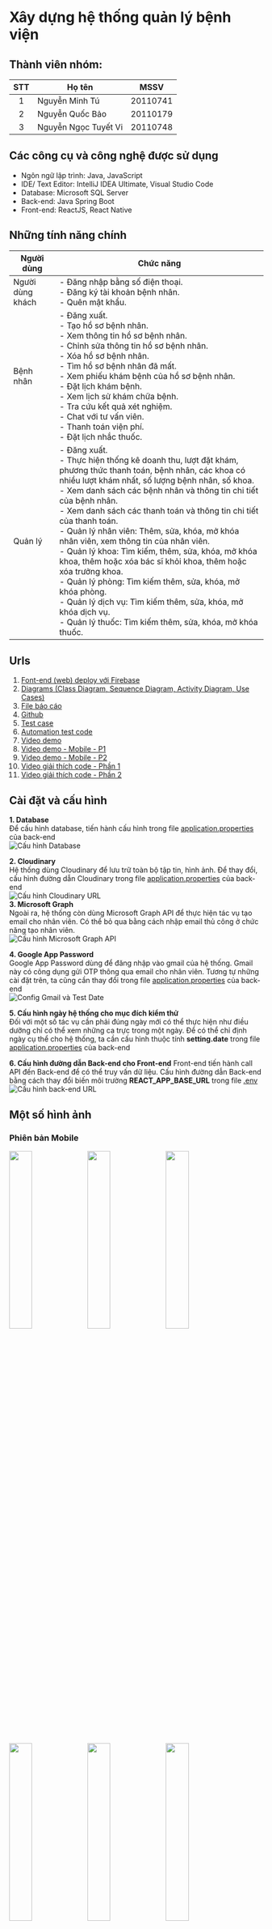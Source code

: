 # Xây dựng hệ thống quản lý bệnh viện

## Thành viên nhóm:

| STT | Họ tên               |   MSSV   |
| :-: | -------------------- | :------: |
|  1  | Nguyễn Minh Tú       | 20110741 |
|  2  | Nguyễn Quốc Bảo      | 20110179 |
|  3  | Nguyễn Ngọc Tuyết Vi | 20110748 |

## Các công cụ và công nghệ được sử dụng

- Ngôn ngữ lập trình: Java, JavaScript
- IDE/ Text Editor: IntelliJ IDEA Ultimate, Visual Studio Code
- Database: Microsoft SQL Server
- Back-end: Java Spring Boot
- Front-end: ReactJS, React Native

## Những tính năng chính

| Người dùng       | Chức năng                                                                                                                                                                                                                                                                                                                                                                                                                                                                                                                                                                                                                                                                                                                                 |
| ---------------- | ----------------------------------------------------------------------------------------------------------------------------------------------------------------------------------------------------------------------------------------------------------------------------------------------------------------------------------------------------------------------------------------------------------------------------------------------------------------------------------------------------------------------------------------------------------------------------------------------------------------------------------------------------------------------------------------------------------------------------------------- |
| Người dùng khách | - Đăng nhập bằng số điện thoại. <br> - Đăng ký tài khoản bệnh nhân. <br> - Quên mật khẩu.                                                                                                                                                                                                                                                                                                                                                                                                                                                                                                                                                                                                                                                 |
| Bệnh nhân        | - Đăng xuất. <br> - Tạo hồ sơ bệnh nhân. <br> - Xem thông tin hồ sơ bệnh nhân. <br> - Chỉnh sửa thông tin hồ sơ bệnh nhân. <br> - Xóa hồ sơ bệnh nhân. <br> - Tìm hồ sơ bệnh nhân đã mất. <br> - Xem phiếu khám bệnh của hồ sơ bệnh nhân. <br> - Đặt lịch khám bệnh. <br> - Xem lịch sử khám chữa bệnh. <br> - Tra cứu kết quả xét nghiệm. <br> - Chat với tư vấn viên. <br> - Thanh toán viện phí. <br> - Đặt lịch nhắc thuốc.                                                                                                                                                                                                                                                                                                           |
| Quản lý          | - Đăng xuất. <br> - Thực hiện thống kê doanh thu, lượt đặt khám, phương thức thanh toán, bệnh nhân, các khoa có nhiều lượt khám nhất, số lượng bệnh nhân, số khoa. <br> - Xem danh sách các bệnh nhân và thông tin chi tiết của bệnh nhân. <br> - Xem danh sách các thanh toán và thông tin chi tiết của thanh toán. <br> - Quản lý nhân viên: Thêm, sửa, khóa, mở khóa nhân viên, xem thông tin của nhân viên. <br> - Quản lý khoa: Tìm kiếm, thêm, sửa, khóa, mở khóa khoa, thêm hoặc xóa bác sĩ khỏi khoa, thêm hoặc xóa trưởng khoa. <br> - Quản lý phòng: Tìm kiếm thêm, sửa, khóa, mở khóa phòng. <br> - Quản lý dịch vụ: Tìm kiếm thêm, sửa, khóa, mở khóa dịch vụ. <br> - Quản lý thuốc: Tìm kiếm thêm, sửa, khóa, mở khóa thuốc. |

## Urls

1. [Font-end (web) deploy với Firebase](https://the-duck-hospital.web.app/)
2. [Diagrams (Class Diagram, Sequence Diagram, Activity Diagram, Use Cases)](https://app.diagrams.net/#G1Wsjw0nT924APhNPSe_pyxop5M0Kck5tE)
3. [File báo cáo](https://minhtunguyen-my.sharepoint.com/:w:/g/personal/baobao_minhtunguyen_onmicrosoft_com/Ef6XF8Eh_D1DueTpRPFfSvYBSujaRHg_bLJmuiJ5qo5coQ?e=1XhIym)
4. [Github](https://github.com/MinhTuMTN/TheDuckHospital)
5. [Test case](https://minhtunguyen-my.sharepoint.com/:x:/g/personal/tuyetvi_minhtunguyen_onmicrosoft_com/Ebibym9lZ6FOo2lzRCIy3BEB-hj1H5nBzu9snPC3-TR8vQ?e=7nwyzc)
6. [Automation test code](https://github.com/MinhTuMTN/TheDuckHospital/tree/main/automation-test)
7. [Video demo](https://minhtunguyen-my.sharepoint.com/:v:/g/personal/admin_minhtunguyen_onmicrosoft_com/EYm0k_BFIAtPt15zGWi3wDoBkQOCJooHPKp8nHQmkPVMPQ)
8. [Video demo - Mobile - P1](https://minhtunguyen-my.sharepoint.com/:v:/g/personal/admin_minhtunguyen_onmicrosoft_com/EUboRo8WCaxDnfXJJ5UqSkYBDkK5JGGutWrBEbw9hJZs8A?nav=eyJyZWZlcnJhbEluZm8iOnsicmVmZXJyYWxBcHAiOiJPbmVEcml2ZUZvckJ1c2luZXNzIiwicmVmZXJyYWxBcHBQbGF0Zm9ybSI6IldlYiIsInJlZmVycmFsTW9kZSI6InZpZXciLCJyZWZlcnJhbFZpZXciOiJNeUZpbGVzTGlua0NvcHkifX0&e=2jVyp3)
9. [Video demo - Mobile - P2](https://drive.google.com/drive/folders/1xcdGRl73srZPAsEJ4HenKSPcVE-m_THH)
10. [Video giải thích code - Phần 1](https://minhtunguyen-my.sharepoint.com/:v:/g/personal/admin_minhtunguyen_onmicrosoft_com/EdlbNOKyBA1Av6UQD9yN1yEBCHEUGZfJtyD2Ce5tYxGMNA?nav=eyJyZWZlcnJhbEluZm8iOnsicmVmZXJyYWxBcHAiOiJPbmVEcml2ZUZvckJ1c2luZXNzIiwicmVmZXJyYWxBcHBQbGF0Zm9ybSI6IldlYiIsInJlZmVycmFsTW9kZSI6InZpZXciLCJyZWZlcnJhbFZpZXciOiJNeUZpbGVzTGlua0NvcHkifX0&e=DgBSO2)
11. [Video giải thích code - Phần 2](https://minhtunguyen-my.sharepoint.com/:v:/g/personal/admin_minhtunguyen_onmicrosoft_com/EXr9hAoOqx1Ck96HJ-Nz1_gBPisb7WqOqG8HmkAeCttoJQ?nav=eyJyZWZlcnJhbEluZm8iOnsicmVmZXJyYWxBcHAiOiJPbmVEcml2ZUZvckJ1c2luZXNzIiwicmVmZXJyYWxBcHBQbGF0Zm9ybSI6IldlYiIsInJlZmVycmFsTW9kZSI6InZpZXciLCJyZWZlcnJhbFZpZXciOiJNeUZpbGVzTGlua0NvcHkifX0&e=nFvhLf)

## Cài đặt và cấu hình

**1. Database**  
Để cấu hình database, tiến hành cấu hình trong file [application.properties](https://github.com/MinhTuMTN/TheDuckHospital/blob/main/TheDuckHospitalAPI/src/main/resources/application.properties) của back-end  
![Cấu hình Database](Images/config_database.png)

**2. Cloudinary**  
Hệ thống dùng Cloudinary để lưu trữ toàn bộ tập tin, hình ảnh. Để thay đổi, cấu hình đường dẫn Cloudinary trong file [application.properties](https://github.com/MinhTuMTN/TheDuckHospital/blob/main/TheDuckHospitalAPI/src/main/resources/application.properties) của back-end  
![Cấu hình Cloudinary URL](Images/config_cloudinary.png)  
**3. Microsoft Graph**  
Ngoài ra, hệ thống còn dùng Microsoft Graph API để thực hiện tác vụ tạo email cho nhân viên. Có thể bỏ qua bằng cách nhập email thủ công ở chức năng tạo nhân viên.  
![Cấu hình Microsoft Graph API](Images/config_MS_Graph.png)

**4. Google App Password**  
Google App Password dùng để đăng nhập vào gmail của hệ thống. Gmail này có công dụng gửi OTP thông qua email cho nhân viên. Tương tự những cài đặt trên, ta cũng cần thay đổi trong file [application.properties](https://github.com/MinhTuMTN/TheDuckHospital/blob/main/TheDuckHospitalAPI/src/main/resources/application.properties) của back-end  
![Config Gmail và Test Date](Images/config_gmail_and_date_test.png)

**5. Cấu hình ngày hệ thống cho mục đích kiểm thử**  
Đối với một số tác vụ cần phải đúng ngày mới có thể thực hiện như điều dưỡng chỉ có thể xem những ca trực trong một ngày. Để có thể chỉ định ngày cụ thể cho hệ thống, ta cần cấu hình thuộc tính **setting.date** trong file [application.properties](https://github.com/MinhTuMTN/TheDuckHospital/blob/main/TheDuckHospitalAPI/src/main/resources/application.properties) của back-end

**6. Cấu hình đường dẫn Back-end cho Front-end**
Front-end tiến hành call API đến Back-end để có thể truy vấn dữ liệu. Cấu hình đường dẫn Back-end bằng cách thay đổi biến môi trường **REACT_APP_BASE_URL** trong file [.env](https://github.com/MinhTuMTN/TheDuckHospital/blob/main/the-duck-hospital-ui/.env)  
![Cấu hình back-end URL](Images/config_backend_url.png)

## Một số hình ảnh

### Phiên bản Mobile

<p display="flex">
       <img src="Images/mobile/1.jpg" width='30%' />
<img src="Images/mobile/2.jpg" width='30%' />
<img src="Images/mobile/3.jpg" width='30%' />
<img src="Images/mobile/4.jpg" width='30%' />
<img src="Images/mobile/5.jpg" width='30%' />
<img src="Images/mobile/6.jpg" width='30%' />
<img src="Images/mobile/7.jpg" width='30%' />
<img src="Images/mobile/8.jpg" width='30%' />
<img src="Images/mobile/9.jpg" width='30%' />
<img src="Images/mobile/10.jpg" width='30%' />
<img src="Images/mobile/11.jpg" width='30%' />
<img src="Images/mobile/12.jpg" width='30%' />
<img src="Images/mobile/13.jpg" width='30%' />
<img src="Images/mobile/14.jpg" width='30%' />
<img src="Images/mobile/15.jpg" width='30%' />
<img src="Images/mobile/16.jpg" width='30%' />
<img src="Images/mobile/17.jpg" width='30%' />
<img src="Images/mobile/18.jpg" width='30%' />
<img src="Images/mobile/19.jpg" width='30%' />
<img src="Images/mobile/20.jpg" width='30%' />
<img src="Images/mobile/21.jpg" width='30%' />
<img src="Images/mobile/22.jpg" width='30%' />
<img src="Images/mobile/23.jpg" width='30%' />
<img src="Images/mobile/24.jpg" width='30%' />
<img src="Images/mobile/25.jpg" width='30%' />
<img src="Images/mobile/26.jpg" width='30%' />
<img src="Images/mobile/27.jpg" width='30%' />
<img src="Images/mobile/28.jpg" width='30%' />
<img src="Images/mobile/29.jpg" width='30%' />
<img src="Images/mobile/30.jpg" width='30%' />
</p>

### Phiên bản Web

#### Bệnh nhân (Mobile Web Version)

![Mobile Version](/Images/mobile.png)

#### Bệnh nhân

![1](/Images/1.png)
![2](/Images/2.png)
![3](/Images/3.png)
![4](/Images/4.png)
![5](/Images/5.png)
![6](/Images/6.png)
![7](/Images/7.png)
![8](/Images/8.png)

#### Điều dưỡng

![9](/Images/9.png)
![10](/Images/10.png)

#### Bác sĩ

![11](/Images/11.png)
![12](/Images/12.png)

### Trưởng khoa

![13](/Images/13.png)
![14](/Images/14.png)

### Admin

![15](/Images/15.png)
![16](/Images/16.png)
